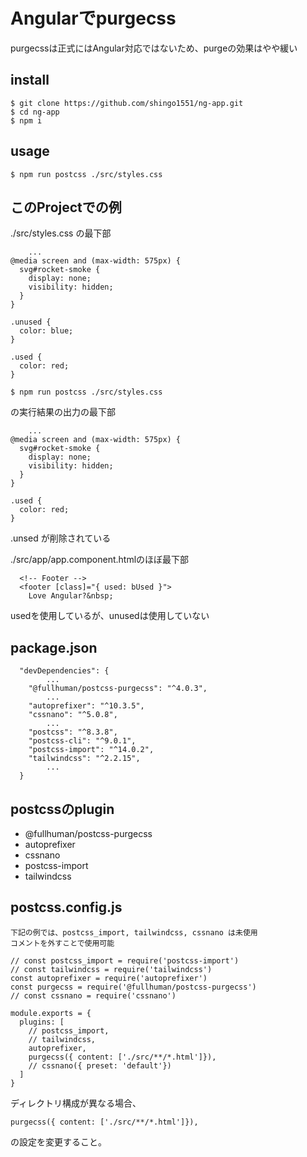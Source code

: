 # Angularでpurgecss

purgecssは正式にはAngular対応ではないため、purgeの効果はやや緩い

## install

```
$ git clone https://github.com/shingo1551/ng-app.git
$ cd ng-app
$ npm i
```

## usage

```
$ npm run postcss ./src/styles.css
```

## このProjectでの例

./src/styles.css の最下部
```
    ...
@media screen and (max-width: 575px) {
  svg#rocket-smoke {
    display: none;
    visibility: hidden;
  }
}

.unused {
  color: blue;
}

.used {
  color: red;
}
```

```
$ npm run postcss ./src/styles.css
```
の実行結果の出力の最下部
```
    ...
@media screen and (max-width: 575px) {
  svg#rocket-smoke {
    display: none;
    visibility: hidden;
  }
}

.used {
  color: red;
}
```
.unsed が削除されている

./src/app/app.component.htmlのほぼ最下部

```
  <!-- Footer -->
  <footer [class]="{ used: bUsed }">
    Love Angular?&nbsp;
```

usedを使用しているが、unusedは使用していない


## package.json

```
  "devDependencies": {
        ...
    "@fullhuman/postcss-purgecss": "^4.0.3",
        ...
    "autoprefixer": "^10.3.5",
    "cssnano": "^5.0.8",
        ...
    "postcss": "^8.3.8",
    "postcss-cli": "^9.0.1",
    "postcss-import": "^14.0.2",
    "tailwindcss": "^2.2.15",
        ...
  }
  ```

## postcssのplugin

- @fullhuman/postcss-purgecss
- autoprefixer
- cssnano
- postcss-import
- tailwindcss

## postcss.config.js

    下記の例では、postcss_import, tailwindcss, cssnano は未使用
    コメントを外すことで使用可能

```
// const postcss_import = require('postcss-import')
// const tailwindcss = require('tailwindcss')
const autoprefixer = require('autoprefixer')
const purgecss = require('@fullhuman/postcss-purgecss')
// const cssnano = require('cssnano')

module.exports = {
  plugins: [
    // postcss_import,
    // tailwindcss,
    autoprefixer,
    purgecss({ content: ['./src/**/*.html']}),
    // cssnano({ preset: 'default'})
  ]
}
```

ディレクトリ構成が異なる場合、

    purgecss({ content: ['./src/**/*.html']}),

の設定を変更すること。

